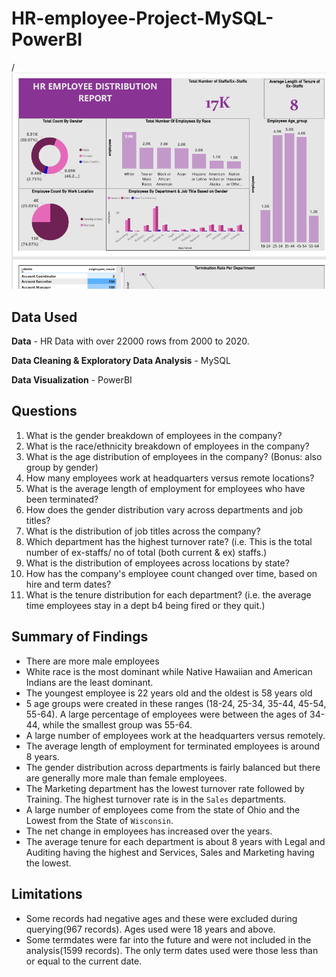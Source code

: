 # HR-employee-Project-MySQL-PowerBI
/![HR-Report ](https://raw.githubusercontent.com/ikuesiri/HR-employee-Project-MySQL-PowerBI/4876c5bcb5b4cb74a948ff525af386bb9749865c/HR-report.PNG)

## Data Used

**Data** - HR Data with over 22000 rows from 2000 to 2020.

**Data Cleaning & Exploratory Data Analysis** - MySQL 

**Data Visualization** - PowerBI

## Questions

1. What is the gender breakdown of employees in the company?
2. What is the race/ethnicity breakdown of employees in the company?
3. What is the age distribution of employees in the company? (Bonus: also group by gender)
4. How many employees work at headquarters versus remote locations?
5. What is the average length of employment for employees who have been terminated?
6. How does the gender distribution vary across departments and job titles?
7. What is the distribution of job titles across the company?
8. Which department has the highest turnover rate? (i.e. This is the total number of ex-staffs/ no of total (both current & ex) staffs.)
9. What is the distribution of employees across locations by state?
10. How has the company's employee count changed over time, based on hire and term dates?
11. What is the tenure distribution for each department? (i.e. the average time employees stay in a dept b4 being fired or they quit.)

## Summary of Findings
 - There are more male employees
 - White race is the most dominant while Native Hawaiian and American Indians are the least dominant.
 - The youngest employee is 22 years old and the oldest is 58 years old
 - 5 age groups were created in these ranges (18-24, 25-34, 35-44, 45-54, 55-64). A large percentage of employees were between the ages of 34-44, while the smallest group was 55-64.
 - A large number of employees work at the headquarters versus remotely.
 - The average length of employment for terminated employees is around 8 years.
 - The gender distribution across departments is fairly balanced but there are generally more male than female employees.
 - The Marketing department has the lowest turnover rate followed by Training. The highest turnover rate is  in the `Sales` departments.
 - A large number of employees come from the state of Ohio and the Lowest from the State of `Wisconsin`.
 - The net change in employees has increased over the years.
- The average tenure for each department is about 8 years with Legal and Auditing having the highest and Services, Sales and Marketing having the lowest.

## Limitations

- Some records had negative ages and these were excluded during querying(967 records). Ages used were 18 years and above.
- Some termdates were far into the future and were not included in the analysis(1599 records). The only term dates used were those less than or equal to the current date.
